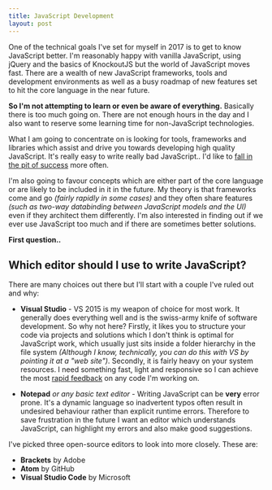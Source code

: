 ```yaml
---
title: JavaScript Development
layout: post
---
```


One of the technical goals I've set for myself in 2017 is to get to know JavaScript better. I'm reasonably happy with vanilla JavaScript,
using jQuery and the basics of KnockoutJS but the world of JavaScript moves fast. There are a wealth of new JavaScript frameworks,
tools and development environments as well as a busy roadmap of new features set to hit the core language in the near future.

**So I'm not attempting to learn or even be aware of everything.** Basically there is too much going on. There are not enough
hours in the day and I also want to reserve some learning time for non-JavaScript technologies.

What I am going to concentrate on is looking for tools, frameworks and libraries which assist and drive you towards developing high
quality JavaScript. It's really easy to write really bad JavaScript.. I'd like
to [fall in the pit of success](https://blog.codinghorror.com/falling-into-the-pit-of-success/) more often.

I'm also going to favour concepts which are either part of the core language or are likely to be included in it in the future. My theory
is that frameworks come and go *(fairly rapidly in some cases)* and they often share features *(such as two-way databinding between JavaScript
models and the UI)* even if they architect them differently. I'm also interested in finding out if we ever use JavaScript too much and if
there are sometimes better solutions.

**First question..**

## Which editor should I use to write JavaScript?

There are many choices out there but I'll start with a couple I've ruled out and why:

- **Visual Studio** - VS 2015 is my weapon of choice for most work. It generally does everything well and is the swiss-army knife of software
development. So why not here? Firstly, it likes you to structure your code via projects and solutions which I don't think is optimal for
JavaScript work, which usually just sits inside a folder hierarchy in the file system *(Although I know, technically, you can do this with VS by
pointing it at a "web site")*. Secondly, it is fairly heavy on your system resources. I need something fast,
light and responsive so I can achieve the most [rapid feedback](https://mlafeldt.github.io/blog/fast-feedback-is-everything/) on any code I'm working on.

- **Notepad** *or any basic text editor* - Writing JavaScript can be **very** error prone. It's a dynamic language so inadvertent typos often result
in undesired behaviour rather than explicit runtime errors. Therefore to save frustration in the future I want an editor which understands
JavaScript, can highlight my errors and also make good suggestions.

I've picked three open-source editors to look into more closely. These are:

- **Brackets** by Adobe
- **Atom** by GitHub
- **Visual Studio Code** by Microsoft
